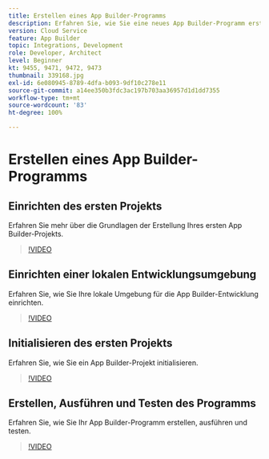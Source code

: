 ```yaml
---
title: Erstellen eines App Builder-Programms
description: Erfahren Sie, wie Sie eine neues App Builder-Programm erstellen und Bootstrapping vornehmen.
version: Cloud Service
feature: App Builder
topic: Integrations, Development
role: Developer, Architect
level: Beginner
kt: 9455, 9471, 9472, 9473
thumbnail: 339168.jpg
exl-id: 6e080945-8789-4dfa-b093-9df10c278e11
source-git-commit: a14ee350b3fdc3ac197b703aa36957d1d1dd7355
workflow-type: tm+mt
source-wordcount: '83'
ht-degree: 100%

---
```


# Erstellen eines App Builder-Programms

## Einrichten des ersten Projekts

Erfahren Sie mehr über die Grundlagen der Erstellung Ihres ersten App Builder-Projekts.

>[!VIDEO](https://video.tv.adobe.com/v/339168/?quality=12&learn=on)

## Einrichten einer lokalen Entwicklungsumgebung

Erfahren Sie, wie Sie Ihre lokale Umgebung für die App Builder-Entwicklung einrichten.

>[!VIDEO](https://video.tv.adobe.com/v/339169/?quality=12&learn=on)

## Initialisieren des ersten Projekts

Erfahren Sie, wie Sie ein App Builder-Projekt initialisieren.

>[!VIDEO](https://video.tv.adobe.com/v/339170/?quality=12&learn=on)

## Erstellen, Ausführen und Testen des Programms

Erfahren Sie, wie Sie Ihr App Builder-Programm erstellen, ausführen und testen.

>[!VIDEO](https://video.tv.adobe.com/v/339171/?quality=12&learn=on)
